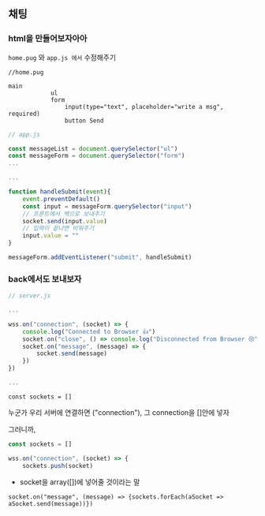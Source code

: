 ## 채팅

### html을 만들어보자아아

`home.pug` 와 `app.js 에서` 수정해주기

```pug
//home.pug

main
            ul
            form
                input(type="text", placeholder="write a msg", required)
                button Send
```

```js
// app.js

const messageList = document.querySelector("ul")
const messageForm = document.querySelector("form")
...

...

function handleSubmit(event){
    event.preventDefault()
    const input = messageForm.querySelector("input")
    // 프론트에서 백으로 보내주기
    socket.send(input.value)
    // 입력이 끝나면 비워주기
    input.value = ""
}

messageForm.addEventListener("submit", handleSubmit)
```





### back에서도 보내보자

```js
// server.js

...

wss.on("connection", (socket) => {
    console.log("Connected to Browser 👍")
    socket.on("close", () => console.log("Disconnected from Browser 😢"))
    socket.on("message", (message) => {
        socket.send(message)
    })
})

...
```

`const sockets = []`

누군가 우리 서버에 연결하면 ("connection"), 그 connection을 []안에 넣자



그러니까,

```js
const sockets = []

wss.on("connection", (socket) => {
    sockets.push(socket)
```

- socket을 array([])에 넣어줄 것이라는 말





`socket.on("message", (message) => {sockets.forEach(aSocket => aSocket.send(message))})`

